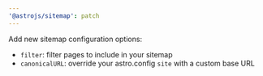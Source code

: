 ```yaml
---
'@astrojs/sitemap': patch
---
```


Add new sitemap configuration options:
- `filter`: filter pages to include in your sitemap
- `canonicalURL`: override your astro.config `site` with a custom base URL

